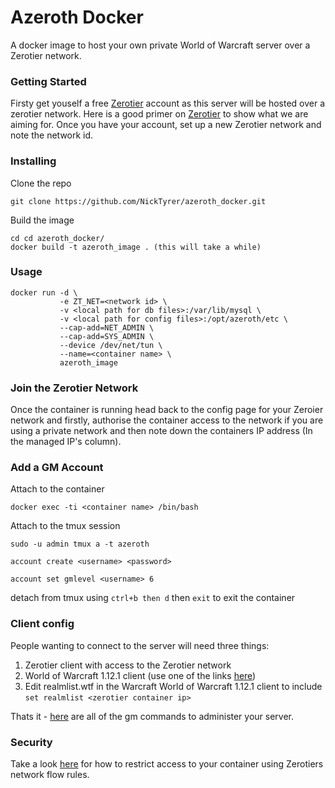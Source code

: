 # Azeroth Docker

A docker image to host your own private World of Warcraft server over a Zerotier network.

### Getting Started

Firsty get youself a free [Zerotier](https://www.zerotier.com/) account as this server will be hosted over a zerotier network. Here is a good primer on [Zerotier](https://www.youtube.com/watch?v=Bl_Vau8wtgc) to show what we are aiming for. Once you have your account, set up a new Zerotier network and note the network id.

### Installing

Clone the repo

`git clone https://github.com/NickTyrer/azeroth_docker.git`

Build the image

```
cd cd azeroth_docker/
docker build -t azeroth_image . (this will take a while)
```

### Usage

```
docker run -d \ 
           -e ZT_NET=<network id> \
           -v <local path for db files>:/var/lib/mysql \
           -v <local path for config files>:/opt/azeroth/etc \
           --cap-add=NET_ADMIN \
           --cap-add=SYS_ADMIN \
           --device /dev/net/tun \
           --name=<container name> \
           azeroth_image
```

### Join the Zerotier Network

Once the container is running head back to the config page for your Zeroier network and firstly, authorise the container access to the network if you are using a private network and then note down the containers IP address (In the managed IP's column).


### Add a GM Account

Attach to the container
```
docker exec -ti <container name> /bin/bash
````

Attach to the tmux session
```
sudo -u admin tmux a -t azeroth
```

```
account create <username> <password>
```

```
account set gmlevel <username> 6
```
detach from tmux using `ctrl+b then d` then `exit` to exit the container

### Client config

People wanting to connect to the server will need three things:
1. Zerotier client with access to the Zerotier network
2. World of Warcraft 1.12.1 client (use one of the links [here](https://elysium-project.org/howtoplay/en))
3. Edit realmlist.wtf in the Warcraft World of Warcraft 1.12.1 client to include `set realmlist <zerotier container ip>`

Thats it - [here](https://www.reaper-x.com/2007/09/21/wow-mangos-gm-game-master-commands/) are all of the gm commands to administer your server.

### Security

Take a look [here](https://blog.reconinfosec.com/locking-down-zerotier/) for how to restrict access to your container using Zerotiers network flow rules.
